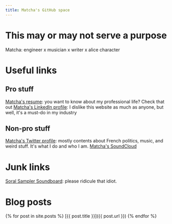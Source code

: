 ```yaml
---
title: Matcha's GitHub space
---
```


# This may or may not serve a purpose

Matcha: engineer x musician x writer x alice character

# Useful links

## Pro stuff
[Matcha's resume](./resume/): you want to know about my professional life? Check that out
[Matcha's LinkedIn profile](https://linkedin.com/in/matcha-d): I dislike this website as much as anyone, but well, it's a must-do in my industry

## Non-pro stuff

[Matcha's Twitter profile](https://twitter.com/matcha_x): mostly contents about French politics, music, and weird stuff. It's what I do and who I am.
[Matcha's SoundCloud](https://soundcloud.com/matcha_lu)


# Junk links

[Soral Sampler Soundboard](./SoralSampler): please ridicule that idiot. 

# Blog posts

{% for post in site.posts %}
[{{ post.title }}]({{ post.url }})
{% endfor %}
